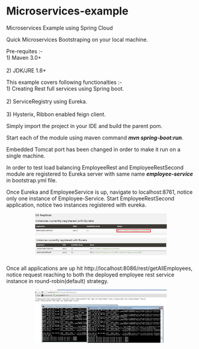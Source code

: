 # Microservices-example
Microservices Example using Spring Cloud

Quick Microservices Bootstraping on your local machine.

Pre-requites :-
 <br> 1)  Maven 3.0+</br>
 <br> 2)  JDK/JRE 1.8+</br>
  
This example covers following functionalties :-
  <br>1)  Creating Rest full services using Spring boot.</br>
  <br>2)  ServiceRegistry using Eureka.</br>
  <br>3)  Hysterix, Ribbon enabled feign client.</br>
  
Simply import the project in your IDE and build the parent pom.

Start each of the module using maven command <strong><i>mvn spring-boot:run</i></strong>.

Embedded Tomcat port has been changed in order to make it run on a single machine.

In order to test load balancing EmployeeRest and EmployeeRestSecond module are registered to Eureka server with same name  <strong><i>employee-service</i></strong> in bootstrap.yml file.

Once Eureka and EmployeeService is up, navigate to localhost:8761, notice only one instance of Employee-Service.
Start EmployeeRestSecond application, notice two instances registered with eureka.

<p align="center">
  <img src="https://github.com/khalsa/Microservices-example/blob/master/DepartmentRest/src/main/images/eureka1.jpg" width="350"/>
  <img src="https://github.com/khalsa/Microservices-example/blob/master/DepartmentRest/src/main/images/eureka2.jpg" width="350"/>
</p>

Once all applications are up hit http://localhost:8086/rest/getAllEmployees, notice request reaching to both the deployed employee rest service instance in round-robin(default) strategy.

<p align="center">
  <img src="https://github.com/khalsa/Microservices-example/blob/master/DepartmentRest/src/main/images/image3.jpg" width="350"/>
</p>







  
  
  

